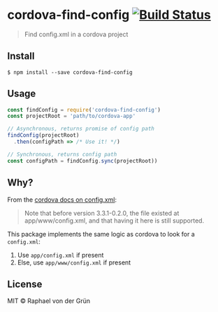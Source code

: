 # cordova-find-config [![Build Status](https://travis-ci.org/raphinesse/cordova-find-config.svg?branch=master)](https://travis-ci.org/raphinesse/cordova-find-config)

> Find config.xml in a cordova project

## Install

```
$ npm install --save cordova-find-config
```


## Usage

```js
const findConfig = require('cordova-find-config')
const projectRoot = 'path/to/cordova-app'

// Asynchronous, returns promise of config path
findConfig(projectRoot)
  .then(configPath => /* Use it! */)

// Synchronous, returns config path
const configPath = findConfig.sync(projectRoot))
```

## Why?

From the [cordova docs on config.xml](https://cordova.apache.org/docs/en/latest/config_ref/):

> Note that before version 3.3.1-0.2.0, the file existed at app/www/config.xml, and that having it here is still supported.

This package implements the same logic as cordova to look for a `config.xml`:

1. Use `app/config.xml` if present
2. Else, use `app/www/config.xml` if present


## License

MIT © Raphael von der Grün
